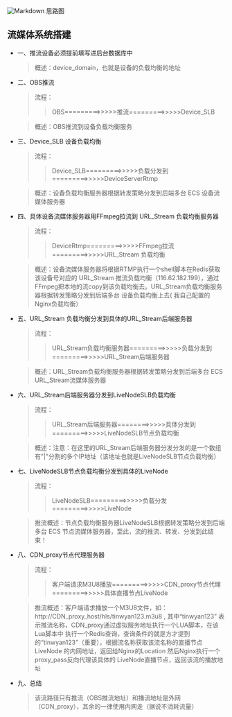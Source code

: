 ![Markdown](https://github.com/Tinywan/Lua-Nginx-Redis/blob/master/Images/CDN_proxy_LiveNode_URLStream.png) 思路图
## 流媒体系统搭建

*	一、推流设备必须提前填写进后台数据库中 		

	> 概述：device_domain，也就是设备的负载均衡的地址			
	
*	二、OBS推流			

	> 流程：
	>> OBS=========>>>>>推流=========>>>>>Device_SLB	

	> 概述：OBS推流到设备负载均衡服务				

*	三、Device_SLB 设备负载均衡				

	> 流程：
	>> Device_SLB=========>>>>>负载分发到=========>>>>>DeviceServerRtmp   

	> 概述：设备负载均衡服务器根据转发策略分发到后端多台 ECS 设备流媒体服务器			

  
*	四、具体设备流媒体服务器用FFmpeg拉流到 URL_Stream 负载均衡服务器      

	> 流程：
	>> DeviceRtmp=========>>>>>FFmpeg拉流=========>>>>>URL_Stream 负载均衡   

	> 概述：设备流媒体服务器将根据RTMP执行一个shell脚本在Redis获取该设备号对应的 URL_Stream 推流负载均衡（116.62.182.199），通过FFmpeg把本地的流copy到该负载均衡去。URL_Stream负载均衡服务器根据转发策略分发到后端多台
	设备负载均衡上去( 我自己配置的Nginx负载均衡）

*	五、URL_Stream 负载均衡分发到具体的URL_Stream后端服务器
	
	> 流程：
	>> URL_Stream负载均衡服务器=========>>>>>负载分发到=========>>>>>URL_Stream后端服务器

	> 概述：URL_Stream负载均衡服务器根据转发策略分发到后端多台  ECS URL_Stream流媒体服务器

*	六、URL_Stream后端服务器分发到LiveNodeSLB负载均衡
	
	> 流程：
	>> URL_Stream后端服务器========>>>>>具体分发到=========>>>>>LiveNodeSLB节点负载均衡

	> 概述：注意：在这里的URL_Stream后端服务器分发分发的是一个数组有"|"分割的多个IP地址（该地址也就是LiveNodeSLB节点负载均衡）	

*	七、LiveNodeSLB节点负载均衡分发到具体的LiveNode
	
	> 流程：
	>> LiveNodeSLB=========>>>>>负载分发=========>>>>>LiveNode

	> 推流概述：节点负载均衡服务器LiveNodeSLB根据转发策略分发到后端多台 ECS 节点流媒体服务器，至此，流的推流、转发、分发到此结束！

*	八、CDN_proxy节点代理服务器 
	
	> 流程：
	>> 客户端请求M3U8播放=========>>>>>CDN_proxy节点代理=========>>>>>具体直播节点LiveNode	

	> 推流概述：客户端请求播放一个M3U8文件，如：http://CDN_proxy_host/hls/tinwyan123.m3u8 , 其中“tinwyan123” 表示推流名称，CDN_proxy通过虚拟服务地址执行一个LUA脚本，在该Lua脚本中
	执行一个Redis查询，查询条件的就是方才提到的“tinwyan123”（重要），根据流名称获取该流名称的直播节点LiveNode 的内网地址，返回给Nginx的Location 然后Nginx执行一个proxy_pass反向代理该具体的
	LiveNode直播节点，返回该流的播放地址
	
*	九、总结

	> 该流路径只有推流（OBS推流地址）和播流地址是外网（CDN_proxy），其余的一律使用内网走（据说不消耗流量）		 	

	
